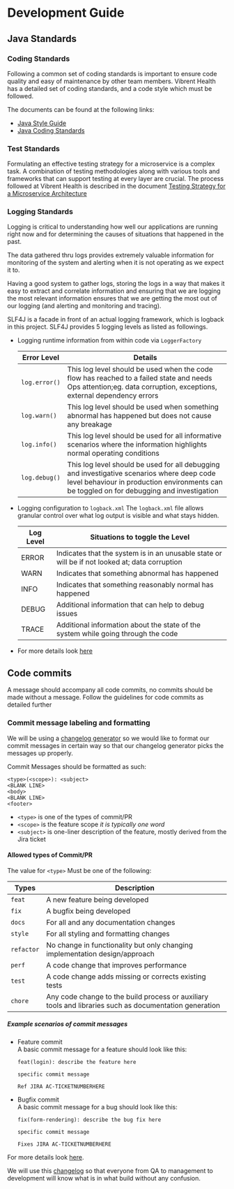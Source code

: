 # Development Guide

## Java Standards

### Coding Standards
Following a common set of coding standards is important to ensure code quality and easy of maintenance by other team members.
Vibrent Health has a detailed set of coding standards, and a code style which must be followed.

The documents can be found at the following links:
* [Java Style Guide](https://agile.vignetcorp.com:8086/confluence/display/AC/Java+Code+Style)
* [Java Coding Standards](https://agile.vignetcorp.com:8086/confluence/display/AC/Java+Coding+Standards)

### Test Standards
Formulating an effective testing strategy for a microservice is a complex task.
A combination of testing methodologies along with various tools and frameworks that can support testing at every layer are crucial.
The process followed at Vibrent Health is described in the document [Testing Strategy for a Microservice Architecture](https://agile.vignetcorp.com:8086/confluence/display/AC/Testing+Strategy+for+a+Microservice+Architecture)
### Logging Standards
Logging is critical to understanding how well our applications are running right now and for determining the causes of situations that happened in the past.

The data gathered thru logs provides extremely valuable information for monitoring of the system and alerting when it is not operating as we expect it to.

Having a good system to gather logs, storing the logs in a way that makes it easy to extract and correlate information and ensuring that we are logging the most relevant information ensures that we are getting the most out of our logging (and alerting and monitoring and tracing).

SLF4J is a facade in front of an actual logging framework, which is logback in this project. SLF4J provides 5 logging levels as listed as followings.

* Logging runtime information from within code via `LoggerFactory`

  |Error Level|Details|
  |---|---|
  |`log.error()`|This log level should be used when the code flow has reached to a failed state and needs Ops attention;eg. data corruption, exceptions, external dependency errors|
  |`log.warn()`|This log level should be used when something abnormal has happened but does not cause any breakage|
  |`log.info()`|This log level should be used for all informative scenarios where the information highlights normal operating conditions|
  |`log.debug()`|This log level should be used for all debugging and investigative scenarios where deep code level behaviour in production environments can be toggled on for debugging and investigation|

* Logging configuration to `logback.xml`
  The `logback.xml` file allows granular control over what log output is visible and what stays hidden.

  |Log Level|Situations to toggle the Level|
  |---|---|
  |ERROR| Indicates that the system is in an unusable state or will be if not looked at; data corruption|
  |WARN| Indicates that something abnormal has happened|
  |INFO| Indicates that something reasonably normal has happened|
  |DEBUG| Additional information that can help to debug issues|
  |TRACE| Additional information about the state of the system while going through the code|

* For more details look [here](https://agile.vignetcorp.com:8086/confluence/display/AC/Logging)


## Code commits
A message should accompany all code commits, no commits should be made without a message. Follow the guidelines for code commits as detailed further

### Commit message labeling and formatting <a name="commitMessages"></a>

We will be using a [changelog generator](https://github.com/conventional-changelog/conventional-changelog) so we would like to format our commit messages in certain way so that our changelog generator picks the messages up properly.

Commit Messages should be formatted as such:
```
<type>(<scope>): <subject>
<BLANK LINE>
<body>
<BLANK LINE>
<footer>
```
* `<type>` is one of the types of commit/PR
* `<scope>` is the feature scope _it is typically one word_
* `<subject>` is one-liner description of the feature, mostly derived from the Jira ticket 

#### Allowed types of Commit/PR <a name="commitTypes"></a>
The value for `<type>` Must be one of the following:

|Types|Description|
|---|---|
|`feat`|A new feature being developed|
|`fix`|A bugfix being developed|
|`docs`|For all and any documentation changes|
|`style`|For all styling and formatting changes|
|`refactor`|No change in functionality but only changing implementation design/approach|
|`perf`|A code change that improves performance|
|`test`|A code change adds missing or corrects existing tests|
|`chore`|Any code change to the build process or auxiliary tools and libraries such as documentation generation|

##### Example scenarios of commit messages
* Feature commit  
A basic commit message for a feature should look like this:
  ```
  feat(login): describe the feature here

  specific commit message

  Ref JIRA AC-TICKETNUMBERHERE
  ```

* Bugfix commit  
A basic commit message for a bug should look like this:

  ```
  fix(form-rendering): describe the bug fix here

  specific commit message

  Fixes JIRA AC-TICKETNUMBERHERE
  ```

For more details look [here](https://github.com/conventional-changelog/conventional-commits-parser).

We will use this [changelog](CHANGELOG.MD) so that everyone from QA to management to development will know what is in what build without any confusion.
